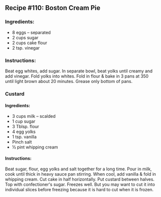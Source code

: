 ## Recipe #110: Boston Cream Pie

### Ingredients:
- 8 eggs – separated
- 2 cups sugar
- 2 cups cake flour
- 2 tsp. vinegar

### Instructions:
Beat egg whites, add sugar. In separate bowl, beat yolks until creamy and add vinegar. Fold yolks into whites. Fold in flour & bake in 3 pans at 350 until light brown about 20 minutes. Grease only bottom of pans.

### Custard

#### Ingredients:
- 3 cups milk – scalded
- 1 cup sugar
- 3 Tblsp. flour
- 4 egg yolks
- 1 tsp. vanilla
- Pinch salt
- ½ pint whipping cream

#### Instructions:
Beat sugar, flour, egg yolks and salt together for a long time. Pour in milk, cook until thick in heavy sauce pan stirring. When cool, add vanilla & fold in whipping cream. Cut cake in half horizontally. Put custard between halves. Top with confectioner's sugar. Freezes well. But you may want to cut it into individual slices before freezing because it is hard to cut when it is frozen.